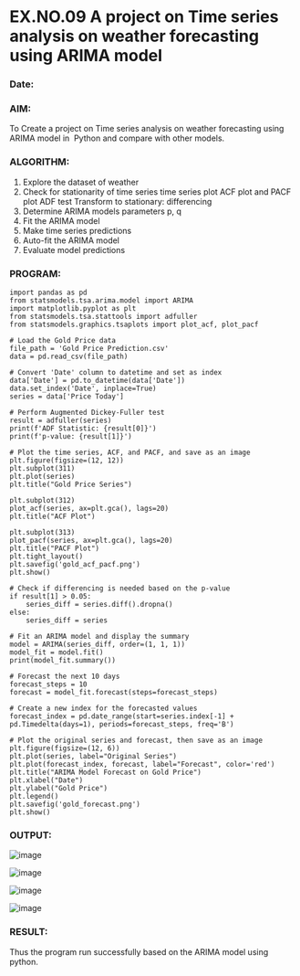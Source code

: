 # EX.NO.09        A project on Time series analysis on weather forecasting using ARIMA model 
### Date: 

### AIM:
To Create a project on Time series analysis on weather forecasting using ARIMA model in  Python and compare with other models.
### ALGORITHM:
1. Explore the dataset of weather 
2. Check for stationarity of time series time series plot
   ACF plot and PACF plot
   ADF test
   Transform to stationary: differencing
3. Determine ARIMA models parameters p, q
4. Fit the ARIMA model
5. Make time series predictions
6. Auto-fit the ARIMA model
7. Evaluate model predictions
### PROGRAM:
```
import pandas as pd
from statsmodels.tsa.arima.model import ARIMA
import matplotlib.pyplot as plt
from statsmodels.tsa.stattools import adfuller
from statsmodels.graphics.tsaplots import plot_acf, plot_pacf

# Load the Gold Price data
file_path = 'Gold Price Prediction.csv'
data = pd.read_csv(file_path)

# Convert 'Date' column to datetime and set as index
data['Date'] = pd.to_datetime(data['Date'])
data.set_index('Date', inplace=True)
series = data['Price Today']

# Perform Augmented Dickey-Fuller test
result = adfuller(series)
print(f'ADF Statistic: {result[0]}')
print(f'p-value: {result[1]}')

# Plot the time series, ACF, and PACF, and save as an image
plt.figure(figsize=(12, 12))
plt.subplot(311)
plt.plot(series)
plt.title("Gold Price Series")

plt.subplot(312)
plot_acf(series, ax=plt.gca(), lags=20)
plt.title("ACF Plot")

plt.subplot(313)
plot_pacf(series, ax=plt.gca(), lags=20)
plt.title("PACF Plot")
plt.tight_layout()
plt.savefig('gold_acf_pacf.png')
plt.show()

# Check if differencing is needed based on the p-value
if result[1] > 0.05:
    series_diff = series.diff().dropna()
else:
    series_diff = series

# Fit an ARIMA model and display the summary
model = ARIMA(series_diff, order=(1, 1, 1))
model_fit = model.fit()
print(model_fit.summary())

# Forecast the next 10 days
forecast_steps = 10
forecast = model_fit.forecast(steps=forecast_steps)

# Create a new index for the forecasted values
forecast_index = pd.date_range(start=series.index[-1] + pd.Timedelta(days=1), periods=forecast_steps, freq='B')

# Plot the original series and forecast, then save as an image
plt.figure(figsize=(12, 6))
plt.plot(series, label="Original Series")
plt.plot(forecast_index, forecast, label="Forecast", color='red')
plt.title("ARIMA Model Forecast on Gold Price")
plt.xlabel("Date")
plt.ylabel("Gold Price")
plt.legend()
plt.savefig('gold_forecast.png')
plt.show()

```
### OUTPUT:


![image](https://github.com/user-attachments/assets/da7da6ed-111e-4cbe-837e-b60cc7cdd961)

![image](https://github.com/user-attachments/assets/7a402d6b-21af-4f3b-b49e-6d42dba2cf58)


![image](https://github.com/user-attachments/assets/2498b45c-7e8b-41c7-9854-3f015034c6a1)

![image](https://github.com/user-attachments/assets/295e24df-e633-48f7-b791-a1fc057c6f20)


### RESULT:
Thus the program run successfully based on the ARIMA model using python.

